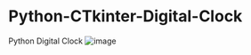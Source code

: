 # Python-CTkinter-Digital-Clock
Python Digital Clock
![image](https://github.com/user-attachments/assets/d2e4f275-f2d3-40d4-9dbf-232e5f67184a)
